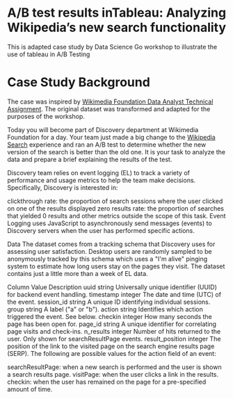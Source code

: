 # A/B test results inTableau: Analyzing Wikipedia’s new search functionality
This is adapted case study by Data Science Go workshop to illustrate the use of tableau in A/B Testing

# Case Study Background
The case was inspired by [Wikimedia Foundation Data Analyst Technical Assignment](https://github.com/wikimedia-research/Discovery-Hiring-Analyst-2016). The original dataset was transformed and adapted for the purposes of the workshop.

Today you will become part of Discovery department at Wikimedia Foundation for a day. Your team just made a big change to the [Wikipedia Search](https://www.wikipedia.org/) experience and ran an A/B test to determine whether the new version of the search is better than the old one. It is your task to analyze the data and prepare a brief explaining the results of the test.

Discovery team relies on event logging (EL) to track a variety of performance and usage metrics to help the team make decisions. Specifically, Discovery is interested in:

clickthrough rate: the proportion of search sessions where the user clicked on one of the results displayed
zero results rate: the proportion of searches that yielded 0 results
and other metrics outside the scope of this task. Event Logging uses JavaScript to asynchronously send messages (events) to Discovery servers when the user has performed specific actions.

Data
The dataset comes from a tracking schema that Discovery uses for assessing user satisfaction. Desktop users are randomly sampled to be anonymously tracked by this schema which uses a "I'm alive" pinging system to estimate how long users stay on the pages they visit. The dataset contains just a little more than a week of EL data.

Column	Value	Description
uuid	string	Universally unique identifier (UUID) for backend event handling.
timestamp	integer	The date and time (UTC) of the event.
session_id	string	A unique ID identifying individual sessions.
group	string	A label ("a" or "b").
action	string	Identifies which action triggered the event. See below.
checkin	integer	How many seconds the page has been open for.
page_id	string	A unique identifier for correlating page visits and check-ins.
n_results	integer	Number of hits returned to the user. Only shown for searchResultPage events.
result_position	integer	The position of the link to the visited page on the search engine results page (SERP).
The following are possible values for the action field of an event:

searchResultPage: when a new search is performed and the user is shown a search results page.
visitPage: when the user clicks a link in the results.
checkin: when the user has remained on the page for a pre-specified amount of time.
